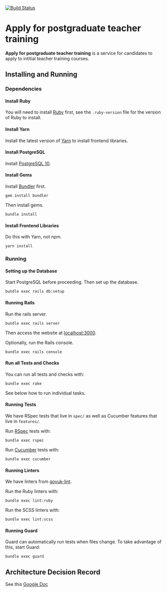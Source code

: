 [![Build Status](https://dfe-ssp.visualstudio.com/Become-A-Teacher/_apis/build/status/Apply/apply-for-postgraduate-teacher-training?branchName=vsts_build_and_deploy)](https://dfe-ssp.visualstudio.com/Become-A-Teacher/_build/latest?definitionId=49&branchName=master)

# Apply for postgraduate teacher training

**Apply for postgraduate teacher training** is a service for candidates to apply to intitial teacher training courses.

## Installing and Running

### Dependencies

#### Install Ruby

You will need to install [Ruby](https://www.ruby-lang.org/en/) first, see the `.ruby-version` file for the
version of Ruby to install.

#### Install Yarn

Install the latest version of [Yarn](https://yarnpkg.com/lang/en/) to install
frontend libraries.

#### Install PostgreSQL

Install [PostgreSQL 10](https://www.postgresql.org).

#### Install Gems

Install [Bundler](https://bundler.io) first.

```
gem install bundler
```

Then install gems.

```
bundle install
```

#### Install Frontend Libraries

Do this with Yarn, not npm.

```
yarn install
```

### Running

#### Setting up the Database

Start PostgreSQL before proceeding. Then set up the database.

```
bundle exec rails db:setup
```

#### Running Rails

Run the rails server.

```
bundle exec rails server
```

Then access the website at [localhost:3000](http://localhost:3000).

Optionally, run the Rails console.

```
bundle exec rails console
```

#### Run all Tests and Checks

You can run all tests and checks with:

```
bundle exec rake
```

See below how to run individual tasks.

#### Running Tests

We have RSpec tests that live in `spec/` as well as Cucumber features that live
in `features/`.

Run [RSpec](http://rspec.info) tests with:

```
bundle exec rspec
```

Run [Cucumber](https://cucumber.io) tests with:

```
bundle exec cucumber
```

#### Running Linters

We have linters from [govuk-lint](https://github.com/alphagov/govuk-lint).

Run the Ruby linters with:

```
bundle exec lint:ruby
```

Run the SCSS linters with:

```
bundle exec lint:scss
```

#### Running Guard

Guard can automatically run tests when files change. To take advantage of this,
start Guard:

```
bundle exec guard
```

## Architecture Decision Record

See this [Google Doc](https://docs.google.com/document/d/1hjKIBRid-4-9X5oZVaQdsYTs-2sXN9Vr8N88DzulvG0/edit?usp=sharing)
